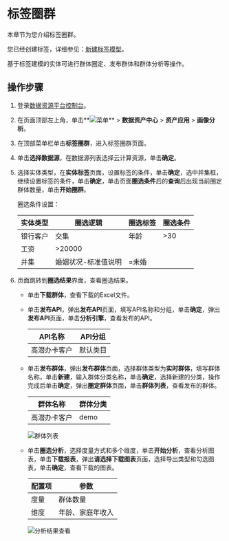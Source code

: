 # 标签圈群

本章节为您介绍标签圈群。

您已经创建标签，详细参见：[新建标签模型](/cn.zh-CN/快速入门/新建标签模型.md)。

基于标签建模的实体可进行群体圈定、发布群体和群体分析等操作。

## 操作步骤

1.  登录[数据资源平台控制台](https://dataq.console.aliyun.com)。

2.  在页面顶部左上角，单击**![菜单](https://static-aliyun-doc.oss-accelerate.aliyuncs.com/assets/img/zh-CN/6504337061/p188771.png)** \> **数据资产中心** \> **资产应用** \> **画像分析**。

3.  在顶部菜单栏单击**标签圈群**，进入标签圈群页面。

4.  单击**选择数据源**，在数据源列表选择云计算资源，单击**确定**。

5.  选择实体类型，在**实体标签**页面，设置标签的条件，单击**确定**，选中并集框，继续设置标签的条件，单击**确定**，单击页面**圈选条件**后的**查询**后出现当前圈定群体数量，单击**开始圈群**。

    圈选条件设置：

    |实体类型|圈选逻辑|圈选标签|圈选条件|
    |----|----|----|----|
    |银行客户|交集|年龄|\>30|
    |工资|\>20000|
    |并集|婚姻状况-标准值说明|=未婚|

6.  页面跳转到**圈选结果**界面，查看圈选结果。

    -   单击**下载群体**，查看下载的Excel文件。
    -   单击**发布API**，弹出**发布API**页面，填写API名称和分组，单击**确定**，弹出**发布API**页面，单击**分析引擎**，查看发布的API。

        |API名称|API分组|
        |-----|-----|
        |高潜办卡客户|默认类目|

    -   单击**发布群体**，弹出**发布群体**页面，选择群体类型为**实时群体**，填写群体名称，单击**新建**，输入群体分类名称，单击**确定**，选择新建的分类，操作完成后单击**确定**，弹出**圈定群体**页面，单击**群体列表**，查看发布的群体。

        |群体名称|群体分类|
        |----|----|
        |高潜办卡客户|demo|

        ![群体列表](https://static-aliyun-doc.oss-accelerate.aliyuncs.com/assets/img/zh-CN/2377900161/p205959.png)

    -   单击**圈选分析**，选择度量方式和多个维度，单击**开始分析**，查看分析图表，单击**下载报表**，弹出**请选择下载图表**页面，选择导出类型和勾选图表，单击**确定**，查看下载的图表。

        |配置项|参数|
        |---|--|
        |度量|群体数量|
        |维度|年龄、家庭年收入|

        ![分析结果查看](https://static-aliyun-doc.oss-accelerate.aliyuncs.com/assets/img/zh-CN/2377900161/p205958.png)



